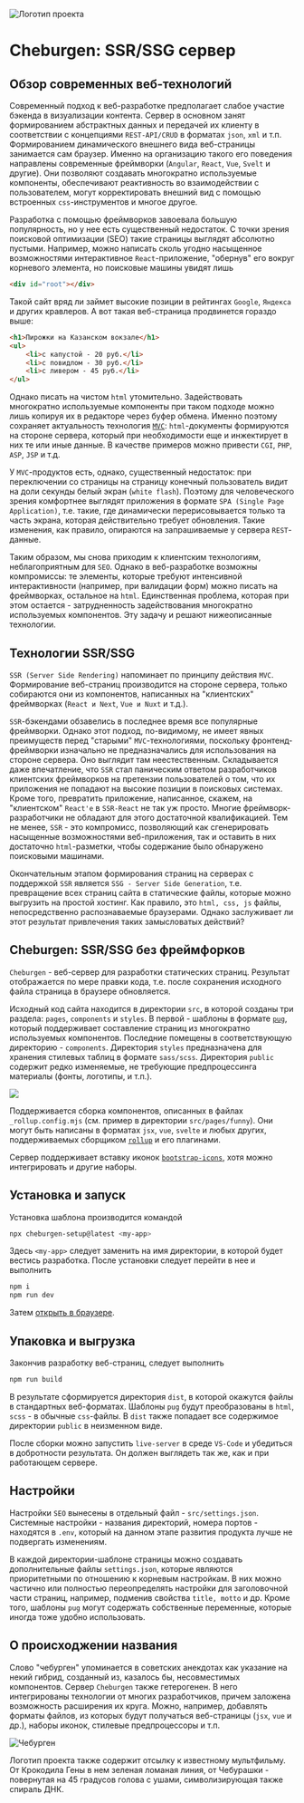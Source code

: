 <div style="display: none">
	<a href="https://yababay.github.io/cheburgen/">Образец сгенерированного сайта</a>
</div>

![Логотип проекта](cheburlogo.png)

# Cheburgen: SSR/SSG сервер


## Обзор современных веб-технологий

Современный подход к веб-разработке предполагает слабое участие бэкенда в визуализации контента. Сервер в основном занят формированием абстрактных данных и передачей их клиенту в соответствии с концепциями `REST-API/CRUD` в форматах `json`, `xml` и т.п. Формированием динамического внешнего вида веб-страницы занимается сам браузер. Именно на организацию такого его поведения направлены современные фреймворки (`Angular`, `React`, `Vue`, `Svelt` и другие). Они позволяют создавать многократно используемые компоненты, обеспечивают реактивность во взаимодействии с пользователем, могут корректировать внешний вид с помощью встроенных `css`-инструментов и многое другое. 

Разработка с помощью фреймворков завоевала большую популярность, но у нее есть существенный недостаток. С точки зрения поисковой оптимизации (SEO) такие страницы выглядят абсолютно пустыми. Например, можно написать сколь угодно насыщенное возможностями интерактивное `React`-приложение, "обернув" его вокруг корневого элемента, но поисковые машины увидят лишь

```html
<div id="root"></div>
```

Такой сайт вряд ли займет высокие позиции в рейтингах `Google`, `Яндекса` и других кравлеров. А вот такая веб-страница продвинется гораздо выше:

```html
<h1>Пирожки на Казанском вокзале</h1>
<ul>
	<li>с капустой - 20 руб.</li>
	<li>с повидлом - 30 руб.</li>
	<li>с ливером - 45 руб.</li>
</ul>
```

Однако писать на чистом `html` утомительно. Задействовать многократно используемые компоненты при таком подходе можно лишь копируя их в редакторе через буфер обмена. Именно поэтому сохраняет актуальность технология [`MVC`](https://ru.wikipedia.org/wiki/Model-View-Controller): `html`-документы формируются на стороне сервера, который при необходимости еще и инжектирует в них те или иные данные. В качестве примеров можно привести  `CGI`, `PHP`, `ASP`, `JSP` и т.д.

У `MVC`-продуктов есть, однако, существенный недостаток: при переключении со страницы на страницу конечный пользователь видит на доли секунды белый экран (`white flash`). Поэтому для человеческого зрения комфортнее выглядят приложения в формате `SPA (Single Page Application)`, т.е. такие, где динамически перерисовывается только та часть экрана, которая действительно требует обновления. Такие изменения, как правило, опираются на запрашиваемые у сервера `REST`-данные. 

Таким образом, мы снова приходим к клиентским технологиям, неблагоприятным для `SEO`. Однако в веб-разработке возможны компромиссы: те элементы, которые требуют интенсивной интерактивности (например, при валидации форм) можно писать на фреймворках, остальное на  `html`. Единственная проблема, которая при этом остается - затрудненность задействования многократно используемых компонентов. Эту задачу и решают нижеописанные технологии.

## Технологии SSR/SSG

`SSR (Server Side Rendering)` напоминает по принципу действия `MVC`. Формирование веб-страниц производится на стороне сервера, только собираются они из компонентов, написанных на "клиентских" фреймворках (`React и Next`, `Vue и Nuxt` и т.д.). 

`SSR`-бэкендами обзавелись в последнее время все популярные фреймворки. Однако этот подход, по-видимому, не имеет явных преимуществ перед "старыми" `MVC`-технологиями, поскольку фронтенд-фреймворки изначально не предназначались для использования на стороне сервера. Оно выглядит там неестественным. Складывается даже впечатление, что `SSR` стал паническим ответом разработчиков клиентских фреймворков на претензии пользователей о том, что их приложения не попадают на высокие позиции в поисковых системах. Кроме того, превратить приложение, написанное, скажем, на "клиентском" `React'e` в `SSR-React` не так уж просто. Многие фреймворк-разработчики не обладают для этого достаточной квалификацией. Тем не менее, `SSR` - это компромисс, позволяющий как сгенерировать насыщенные возможностями веб-приложения, так и оставить в них достаточно `html`-разметки, чтобы содержание было обнаружено поисковыми машинами.

Окончательным этапом формирования страниц на серверах с поддержкой `SSR` является `SSG - Server Side Generation`, т.е. превращение всех страниц сайта в статические файлы, которые можно выгрузить на простой хостинг. Как правило, это `html, css, js` файлы, непосредственно распознаваемые браузерами. Однако заслуживает ли этот результат привлечения таких замысловатых действий?

## Cheburgen: SSR/SSG без фреймфорков

`Cheburgen` - веб-сервер для разработки статических страниц. Результат отображается по мере правки кода, т.е. после сохранения исходного файла страница в браузере обновляется.

Исходный код сайта находится в директории `src`, в которой созданы три раздела: `pages`, `components` и `styles`. В первой - шаблоны в формате [`pug`](https://pugjs.org/api/getting-started.html), который поддерживает составление страниц из многократно используемых компонентов. Последние помещены в соответствующую директорию - `components`. Директория `styles` предназначена для хранения стилевых таблиц в формате `sass/scss`. Директория `public` содержит редко изменяемые, не требующие предпроцессинга материалы (фонты, логотипы, и т.п.). 

![](cheburgen-menu-1.png)

Поддерживается сборка компонентов, описанных в файлах `_rollup.config.mjs` (см. пример в директории `src/pages/funny`). Они могут быть написаны в форматах `jsx`, `vue`, `svelte` и любых других, поддерживаемых сборщиком [`rollup`](https://rollupjs.org/) и  его плагинами.

Сервер поддерживает вставку иконок [`bootstrap-icons`](https://icons.getbootstrap.com/), хотя можно интегрировать и другие наборы. 

## Установка и запуск

Установка шаблона производится командой

```bash
npx cheburgen-setup@latest <my-app>
```

Здесь `<my-app>` следует заменить на имя директории, в которой будет вестись разработка. После установки следует перейти в нее и выполнить

```bash
npm i
npm run dev
```

Затем [открыть в браузере](http://localhost:6704/).

## Упаковка и выгрузка

Закончив разработку веб-страниц, следует выполнить 

```bash
npm run build
```

В результате сформируется директория `dist`, в которой окажутся файлы в стандартных веб-форматах. Шаблоны `pug` будут преобразованы в `html`, `scss` - в обычные `css`-файлы. В `dist` также попадает все содержимое директории `public` в неизменном виде. 

После сборки можно запустить `live-server` в среде `VS-Code` и убедиться в добротности результата. Он должен выглядеть так же, как и при работающем сервере.

## Настройки

Настройки `SEO` вынесены в отдельный файл - `src/settings.json`. Системные настройки - названия директорий, номера портов - находятся в `.env`, который на данном этапе развития продукта лучше не подвергать изменениям.

В каждой директории-шаблоне страницы можно создавать дополнительные файлы `settings.json`, которые являются приоритетными по отношению к корневым настройкам. В них можно частично или полностью переопределять настройки для заголовочной части страниц, например, подменив свойства `title, motto` и др. Кроме того, шаблоны `pug` могут содержать собственные переменные, которые иногда тоже удобно использовать.

## О происходжении названия

Слово "чебурген" упоминается в советских анекдотах как указание на некий гибрид, созданный из, казалось бы, несовместимых компонентов. Сервер `Cheburgen` также гетерогенен. В него интегрированы технологии от многих разработчиков, причем заложена возможность расширения их круга. Можно, например, добавлять форматы файлов, из которых будут получаться веб-страницы (`jsx`, `vue` и др.), наборы иконок, стилевые предпроцессоры и т.п. 

![Чебурген](cheburgen.jpeg)

Логотип проекта также содержит отсылку к известному мультфильму. От Крокодила Гены в нем зеленая ломаная линия, от Чебурашки - повернутая на 45 градусов голова с ушами, символизирующая также спираль ДНК.

